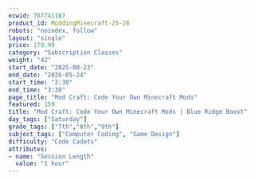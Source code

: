 ```yaml
---
ecwid: 767741187
product_id: ModdingMinecraft-25-26
robots: "noindex, follow"
layout: "single"
price: 179.99
category: "Subscription Classes"
weight: "42"
start_date: "2025-08-23"
end_date: "2026-05-24"
start_time: "2:30"
end_time: "3:30"
page_title: "Mod Craft: Code Your Own Minecraft Mods"
featured: 159
title: "Mod Craft: Code Your Own Minecraft Mods | Blue Ridge Boost"
day_tags: ["Saturday"]
grade_tags: ["7th","8th","9th"]
subject_tags: ["Computer Coding", "Game Design"]
difficulty: "Code Cadets"
attributes:
- name: "Session Length"
  value: "1 hour"
---
```

